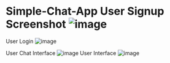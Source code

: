 # Simple-Chat-App   User Signup Screenshot ![image](https://user-images.githubusercontent.com/77045558/178534308-d4f58821-59a2-4867-a794-9eb5c3863d40.png)
User Login ![image](https://user-images.githubusercontent.com/77045558/178534482-ce76325a-8524-4883-b2af-25e8e9ac3804.png)

User Chat Interface ![image](https://user-images.githubusercontent.com/77045558/178534773-c8a29f19-d6f3-4dad-b494-f7c5631bc1b5.png)
User Interface ![image](https://user-images.githubusercontent.com/77045558/178535117-9acff1ed-6d6c-4ce1-9f74-c164fa6e8728.png)
